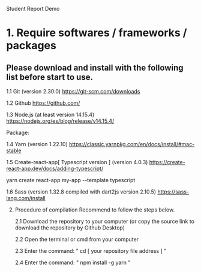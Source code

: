 Student Report Demo

# 1. Require softwares / frameworks / packages

## Please download and install with the following list before start to use.

1.1 Git (version 2.30.0)
https://git-scm.com/downloads

1.2 Github
https://github.com/

1.3 Node.js (at least version 14.15.4)
https://nodejs.org/es/blog/release/v14.15.4/

Package:

1.4 Yarn (version 1.22.10)
https://classic.yarnpkg.com/en/docs/install/#mac-stable

1.5 Create-react-app[ Typescript version ] (version 4.0.3)
https://create-react-app.dev/docs/adding-typescript/

yarn create react-app my-app --template typescript

1.6 Sass (version 1.32.8 compiled with dart2js version 2.10.5)
https://sass-lang.com/install

2.  Procedure of compilation
    Recommend to follow the steps below.

    2.1 Download the repository to your computer (or copy the source link to download the repository by Github Desktop)

    2.2 Open the terminal or cmd from your computer

    2.3 Enter the command: " cd [ your repository file address ] "

    2.4 Enter the command: " npm install -g yarn "
